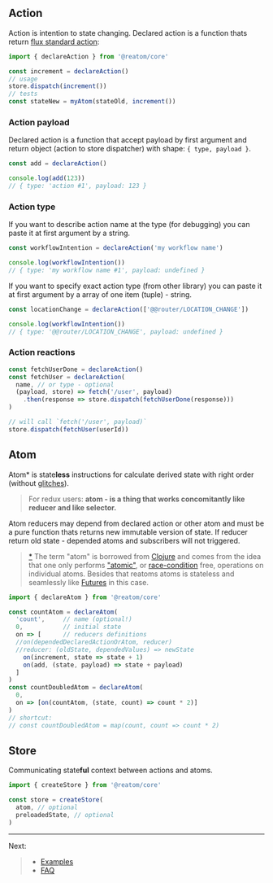 ## Action
Action is intention to state changing. Declared action is a function thats return [flux standard action](https://github.com/redux-utilities/flux-standard-action):

```js
import { declareAction } from '@reatom/core'

const increment = declareAction()
// usage
store.dispatch(increment())
// tests
const stateNew = myAtom(stateOld, increment())
```

### Action payload

Declared action is a function that accept payload by first argument and return object (action to store dispatcher) with shape: `{ type, payload }`.

```js
const add = declareAction()

console.log(add(123))
// { type: 'action #1', payload: 123 }
```

### Action type

If you want to describe action name at the type (for debugging) you can paste it at first argument by a string.

```js
const workflowIntention = declareAction('my workflow name')

console.log(workflowIntention())
// { type: 'my workflow name #1', payload: undefined }
```

If you want to specify exact action type (from other library) you can paste it at first argument by a array of one item (tuple) - string.

```js
const locationChange = declareAction(['@@router/LOCATION_CHANGE'])

console.log(workflowIntention())
// { type: '@@router/LOCATION_CHANGE', payload: undefined }
```

### Action reactions

```js
const fetchUserDone = declareAction()
const fetchUser = declareAction(
  name, // or type - optional
  (payload, store) => fetch('/user', payload)
    .then(response => store.dispatch(fetchUserDone(response)))
)

// will call `fetch('/user', payload)`
store.dispatch(fetchUser(userId))
```

## Atom

Atom\* is state**less** instructions for calculate derived state with right order (without [glitches](https://stackoverflow.com/questions/25139257/terminology-what-is-a-glitch-in-functional-reactive-programming-rx)).

> For redux users: **atom - is a thing that works concomitantly like reducer and like selector.**

Atom reducers may depend from declared action or other atom and must be a pure function thats returns new immutable version of state. If reducer return old state - depended atoms and subscribers will not triggered.

> [\*](https://github.com/calmm-js/kefir.atom/blob/master/README.md#related-work) The term "atom" is borrowed from [Clojure](http://clojure.org/reference/atoms) and comes from the idea that one only performs ["atomic"](https://en.wikipedia.org/wiki/Read-modify-write), or [race-condition](https://en.wikipedia.org/wiki/Race_condition) free, operations on individual atoms. Besides that reatoms atoms is stateless and seamlessly like [Futures](https://en.wikipedia.org/wiki/Futures_and_promises) in this case.

```js
import { declareAtom } from '@reatom/core'

const countAtom = declareAtom(
  'count',     // name (optional!)
  0,           // initial state
  on => [      // reducers definitions
  //on(dependedDeclaredActionOrAtom, reducer)
  //reducer: (oldState, dependedValues) => newState
    on(increment, state => state + 1)
    on(add, (state, payload) => state + payload)
  ]
)
const countDoubledAtom = declareAtom(
  0,
  on => [on(countAtom, (state, count) => count * 2)]
)
// shortcut:
// const countDoubledAtom = map(count, count => count * 2)
```

## Store

Communicating state**ful** context between actions and atoms.

```js
import { createStore } from '@reatom/core'

const store = createStore(
  atom, // optional
  preloadedState, // optional
)
```

---

Next:

> - <a href="https://artalar.github.io/reatom/#/examples">Examples</a>
> - <a href="https://artalar.github.io/reatom/#/faq">FAQ</a>
